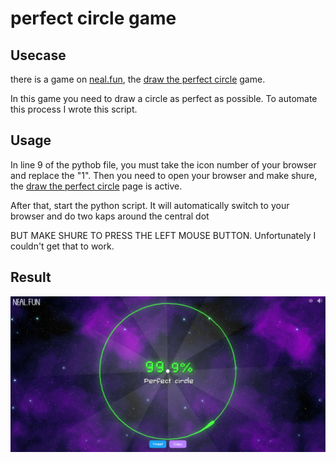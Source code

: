 # perfect circle game
## Usecase

  there is a game on [neal.fun](https://www.neal.fun/), the [draw the perfect circle](https://neal.fun/perfect-circle/) game.

  In this game you need to draw a circle as perfect as possible.
  To automate this process I wrote this script.

## Usage

  In line 9 of the pythob file, you must take the icon number of your browser and replace the "1".
  Then you need to open your browser and make shure, the [draw the perfect circle](https://neal.fun/perfect-circle/) page is active.
  
  After that, start the python script. 
  It will automatically switch to your browser and do two kaps around the central dot

  BUT MAKE SHURE TO PRESS THE LEFT MOUSE BUTTON.
  Unfortunately I couldn't get that to work.

## Result

  ![the score](perfect_circle.png)
